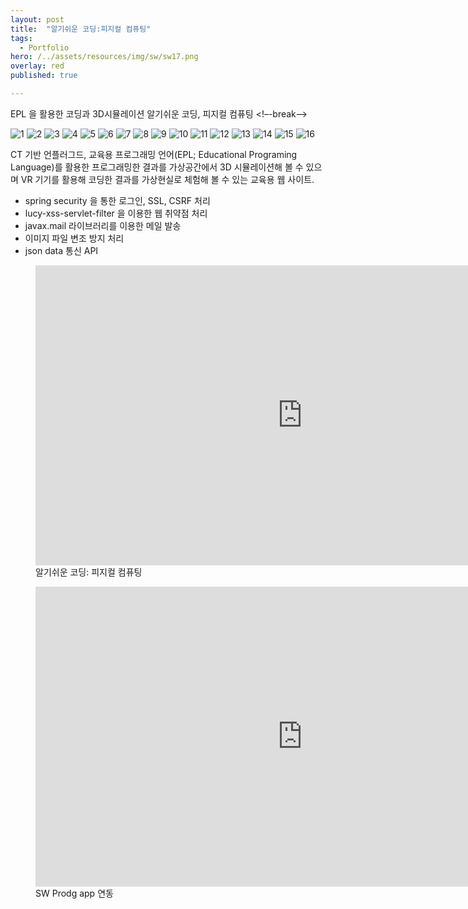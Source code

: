 ```yaml
---
layout: post
title:  "알기쉬운 코딩:피지컬 컴퓨팅"
tags:
  - Portfolio
hero: /../assets/resources/img/sw/sw17.png
overlay: red
published: true

---
```

EPL 을 활용한 코딩과 3D시뮬레이션 알기쉬운 코딩, 피지컬 컴퓨팅
<!–-break-–>

<div class="container">
	<div id="slides">
		<img src="/../assets/resources/img/sw/sw3.png" alt="1">
     	<img src="/../assets/resources/img/sw/sw4.png" alt="2">
     	<img src="/../assets/resources/img/sw/sw5.png" alt="3">
     	<img src="/../assets/resources/img/sw/sw6.png" alt="4">
     	<img src="/../assets/resources/img/sw/sw7.png" alt="5">
     	<img src="/../assets/resources/img/sw/sw8.png" alt="6">
     	<img src="/../assets/resources/img/sw/sw9.png" alt="7">
     	<img src="/../assets/resources/img/sw/sw10.png" alt="8">
     	<img src="/../assets/resources/img/sw/sw11.png" alt="9">
     	<img src="/../assets/resources/img/sw/sw12.png" alt="10">
     	<img src="/../assets/resources/img/sw/sw13.png" alt="11">
     	<img src="/../assets/resources/img/sw/sw14.png" alt="12">
     	<img src="/../assets/resources/img/sw/sw15.png" alt="13">
     	<img src="/../assets/resources/img/sw/sw16.png" alt="14">
     	<img src="/../assets/resources/img/sw/sw17.png" alt="15"> 
     	<img src="/../assets/resources/img/sw/sw18.png" alt="16">
	</div>
</div>

<script src="https://code.jquery.com/jquery-1.9.1.min.js"></script>
<script src="/../assets/slider/js/jquery.slides.min.js"></script>
<script>
	$(function() {
		$('#slides').slidesjs({
        width: 940,
        height: 628,
        play: {
        		active: true,
          		auto: true,
          		interval: 1000,
          		swap: true
        	}
      	});
    });
</script>

CT 기반 언플러그드, 교육용 프로그래밍 언어(EPL; Educational Programing Language)를 활용한 프로그래밍한 결과를 가상공간에서 3D 시뮬레이션해 볼 수 있으며 VR 기기를 활용해 코딩한 결과를 가상현실로 체험해 볼 수 있는 교육용 웹 사이트.

<ul>
	<li>spring security 을 통한 로그인, SSL, CSRF 처리</li>
  	<li>lucy-xss-servlet-filter 을 이용한 웹 취약점 처리</li>
  	<li>javax.mail 라이브러리를 이용한 메일 발송</li>
  	<li>이미지 파일 변조 방지 처리</li>
  	<li>json data 통신 API</li>
</ul>

<figure>
	<iframe width="854" height="480" src="https://www.youtube.com/embed/w9Am9mPuPxQ" frameborder="0" allowfullscreen></iframe>
 	<figcaption>알기쉬운 코딩: 피지컬 컴퓨팅</figcaption>
</figure>

<figure>
	<iframe width="854" height="480" src="https://www.youtube.com/embed/rC-NrdkYRGA" frameborder="0" allowfullscreen></iframe>
 	<figcaption>SW Prodg app 연동</figcaption>
</figure>
